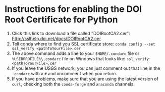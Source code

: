 # Instructions for enabling the DOI Root Certificate for Python

1. Click this link to download a file called "DOIRootCA2.cer": http://sslhelp.doi.net/docs/DOIRootCA2.cer
1. Tell conda where to find you SSL certificate store: `conda config --set ssl_verify <pathToYourFile>.cer`
1. The above command adds a line to your `$HOME/.condarc` file or `%USERPROFILE%\.condarc` file on Windows that looks like:
`ssl_verify: <pathToYourFile>.cer`
1. If you leave the USGS network, you can just comment out that line in the `.condarc` with a `#` and uncomment when you return.
1. If you have problems, make sure that you are using the latest version of `curl`, checking both the `conda-forge` and `anaconda` channels.
